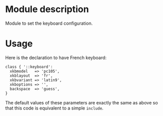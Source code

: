 # Module description

Module to set the keyboard configuration.

# Usage

Here is the declaration to have French keyboard:

```puppet
class { '::keyboard':
  xkbmodel   => 'pc105',
  xkblayout  => 'fr',
  xkbvariant => 'latin9',
  xkboptions => '',
  backspace  => 'guess',
}
```

The default values of these parameters are exactly the
same as above so that this code is equivalent to a simple
`include`.


